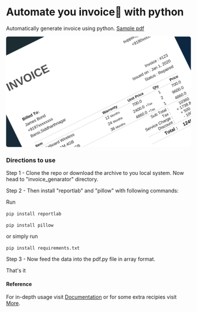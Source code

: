 # Automate you invoice📃 with python

Automatically generate invoice using python. [Sample pdf](https://github.com/amit9838/invoice_generator/blob/master/sample_invoice.pdf)

<img title="" src="https://github.com/amit9838/invoice_generator/blob/master/Screenshot/sample_invoice3.jpg" alt="" width="724" style = "border-radius:5px;">

### Directions to use

Step 1 - Clone the repo or download the archive to you local system. Now head to "invoice_genarator"  directory.

Step 2 - Then install "reportlab" and "pillow" with following commands:

Run

`pip install reportlab`

`pip install pillow`

or simply run

`pip install requirements.txt`

Step 3 - Now feed the data into the pdf.py file in array format.

That's it

#### Reference

For in-depth usage visit  [Documentation](https://docs.reportlab.com/reportlab/userguide/ch1_intro/)  or for some extra recipies visit [More](https://www.reportlab.com/dev/docs/).
